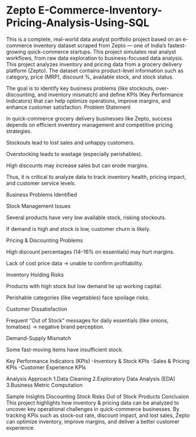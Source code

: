 # Zepto E-Commerce-Inventory-Pricing-Analysis-Using-SQL
This is a complete, real-world data analyst portfolio project based on an e-commerce inventory dataset scraped from Zepto — one of India’s fastest-growing quick-commerce startups. This project simulates real analyst workflows, from raw data exploration to business-focused data analysis.
This project analyzes inventory and pricing data from a grocery delivery platform (Zepto). The dataset contains product-level information such as category, price (MRP), discount %, available stock, and stock status.

The goal is to identify key business problems (like stockouts, over-discounting, and inventory mismatch) and define KPIs (Key Performance Indicators) that can help optimize operations, improve margins, and enhance customer satisfaction.
Problem Statement

In quick-commerce grocery delivery businesses like Zepto, success depends on efficient inventory management and competitive pricing strategies.

Stockouts lead to lost sales and unhappy customers.

Overstocking leads to wastage (especially perishables).

High discounts may increase sales but can erode margins.

Thus, it is critical to analyze data to track inventory health, pricing impact, and customer service levels.

Business Problems Identified

Stock Management Issues

Several products have very low available stock, risking stockouts.

If demand is high and stock is low, customer churn is likely.

Pricing & Discounting Problems

High discount percentages (14–16% on essentials) may hurt margins.

Lack of cost price data → unable to confirm profitability.

Inventory Holding Risks

Products with high stock but low demand tie up working capital.

Perishable categories (like vegetables) face spoilage risks.

Customer Dissatisfaction

Frequent “Out of Stock” messages for daily essentials (like onions, tomatoes) → negative brand perception.

Demand-Supply Mismatch

Some fast-moving items have insufficient stock.

Key Performance Indicators (KPIs)
-Inventory & Stock KPIs
-Sales & Pricing KPIs
-Customer Experience KPIs

Analysis Approach
1.Data Cleaning
2.Exploratory Data Analysis (EDA)
3.Business Metric Computation

Sample Insights
Discounting
Stock Risks
Out of Stock Products
Conclusion
This project highlights how inventory & pricing data can be analyzed to uncover key operational challenges in quick-commerce businesses. By tracking KPIs such as stock-out rate, discount impact, and lost sales, Zepto can optimize inventory, improve margins, and deliver a better customer experience.
